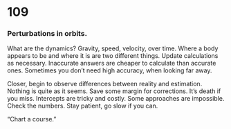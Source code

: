 # 109

### Perturbations in orbits.

What are the dynamics? Gravity, speed, velocity, over time. Where a body appears to be and where it is are two different things. Update calculations as necessary. Inaccurate answers are cheaper to calculate than accurate ones. Sometimes you don’t need high accuracy, when looking far away.

Closer, begin to observe differences between reality and estimation. Nothing is quite as it seems. Save some margin for corrections. It’s death if you miss. Intercepts are tricky and costly. Some approaches are impossible. Check the numbers. Stay patient, go slow if you can. 

“Chart a course.”